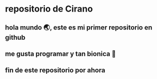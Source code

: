 # repositorio de Cirano 

## hola mundo 🌏, este es mi primer repositorio en github 

## me gusta programar y tan bionica 🎵 

## fin de este repositorio por ahora 
